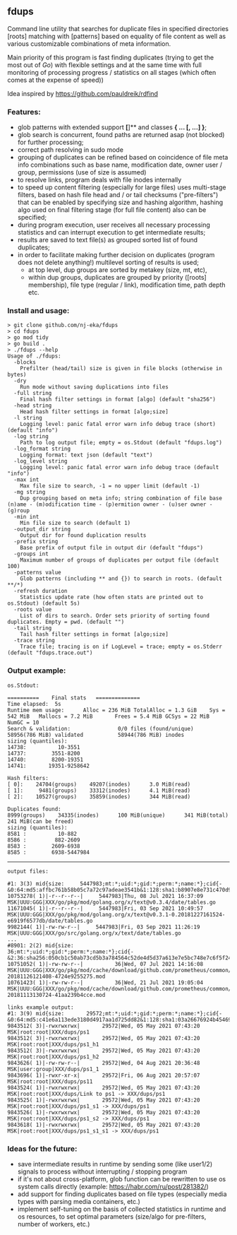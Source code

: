 ## fdups
Сommand line utility that searches for duplicate files in specified directories [roots] 
matching with [patterns] based on equality of file content as well as various customizable combinations of meta information.

Main priority of this program is fast finding duplicates (trying to get the most out of *Go*) 
with flexible settings and at the same time with full monitoring of processing progress / statistics on all stages
(which often comes at the expense of speed))

Idea inspired by https://github.com/pauldreik/rdfind

### Features:
- glob patterns with extended support **[**]** and classes **{ ... [, ...] }**;
- glob search is concurrent, found paths are returned asap (not blocked) for further processing;
- correct path resolving in sudo mode
- grouping of duplicates can be refined based on coincidence of file meta info combinations 
such as base name, modification date, owner user / group, permissions (use of size is assumed)
- to resolve links, program deals with file inodes internally
- to speed up content filtering (especially for large files) uses multi-stage filters, 
based on hash file head and / or tail checksums ("pre-filters") that can be enabled by specifying size and hashing algorithm,
hashing algo used on final filtering stage (for full file content) also can be specified;
- during program execution, user receives all necessary processing statistics and 
can interrupt execution to get intermediate results;
- results are saved to text file(s) as grouped sorted list of found duplicates;
- in order to facilitate making further decision on duplicates (program does not delete anything!) multilevel sorting of results is used; 
  - at top level, dup groups are sorted by metakey (size, mt, etc), 
  - within dup groups, duplicates are grouped by priority ([roots] membership), file type (regular / link), modification time, path depth etc.

### Install and usage:
    > git clone github.com/nj-eka/fdups
    > cd fdups
    > go mod tidy
    > go build .
    > ./fdups --help
    Usage of ./fdups:
      -blocks
        Prefilter (head/tail) size is given in file blocks (otherwise in bytes)
      -dry
        Run mode without saving duplications into files
      -full string
        Final hash filter settings in format [algo] (default "sha256")
      -head string
        Head hash filter settings in format [algo;size]
      -l string
        Logging level: panic fatal error warn info debug trace (short) (default "info")
      -log string
        Path to log output file; empty = os.Stdout (default "fdups.log")
      -log_format string
        Logging format: text json (default "text")
      -log_level string
        Logging level: panic fatal error warn info debug trace (default "info")
      -max int
        Max file size to search, -1 = no upper limit (default -1)
      -mg string
        Dup grouping based on meta info; string combination of file base (n)ame - (m)odification time - (p)ermition owner - (u)ser owner - (g)roup
      -min int
        Min file size to search (default 1)
      -output_dir string
        Output dir for found duplication results
      -prefix string
        Base prefix of output file in output dir (default "fdups")
      -groups int
        Maximum number of groups of duplicates per output file (default 100)
      -patterns value
        Glob patterns (including ** and {}) to search in roots. (default **/*)
      -refresh duration
        Statistics update rate (how often stats are printed out to os.Stdout) (default 5s)
      -roots value
        List of dirs to search. Order sets priority of sorting found duplicates. Empty = pwd. (default "")
      -tail string
        Tail hash filter settings in format [algo;size]
      -trace string
        Trace file; tracing is on if LogLevel = trace; empty = os.Stderr (default "fdups.trace.out")


### Output example:
    os.Stdout:

    ==========    Final stats   ==============
    Time elapsed:  5s
    Runtime mem usage:      Alloc = 236 MiB TotalAlloc = 1.3 GiB    Sys = 542 MiB   Mallocs = 7.2 MiB       Frees = 5.4 MiB GCSys = 22 MiB  NumGC = 10
    Search & validation:               0/0 files (found/unique)        58956(786 MiB) validated           58944(786 MiB) inodes
    sizing (quantiles):
    14738:          10-3551        
    14737:        3551-8200        
    14740:        8200-19351       
    14741:       19351-9258642
    
    Hash filters:
    [ 0]:    24704(groups)    49207(inodes)      3.0 MiB(read)
    [ 1]:     9481(groups)    33312(inodes)      4.1 MiB(read)
    [ 2]:    10527(groups)    35859(inodes)      344 MiB(read)
    
    Duplicates found:
    8999(groups)    34335(inodes)      100 MiB(unique)      341 MiB(total)      241 MiB(can be freed)
    sizing (quantiles):
    8581 :          10-882         
    8586 :         882-2609        
    8583 :        2609-6938        
    8585 :        6938-5447984
___  
    output files:

    #1: 3(3) mid{size:     5447983;mt:*;uid:*;gid:*;perm:*;name:*};cid{-&0:64:md5:affbc761b58b05c7a72c97adeae3541b&1:128:sha1:b8907e8e731c470d9e94e7540824999fe034a4ab&2:5447983:sha256:a78a559398239038f67c5737bc73b3674f74eccfcaa2a0339c49af904495dfee}
    10753278( 1)|-r--r--r--|     5447983|Thu, 08 Jul 2021 16:37:09 MSK|UUU:GGG|XXX/go/pkg/mod/golang.org/x/text@v0.3.4/date/tables.go
    11671045( 1)|-r--r--r--|     5447983|Fri, 03 Sep 2021 10:49:57 MSK|UUU:GGG|XXX/go/pkg/mod/golang.org/x/text@v0.3.1-0.20181227161524-e6919f6577db/date/tables.go
    9982144( 1)|-rw-rw-r--|     5447983|Fri, 03 Sep 2021 11:26:19 MSK|UUU:GGG|XXX/go/src/golang.org/x/text/date/tables.go
    ...
    #8901: 2(2) mid{size:          36;mt:*;uid:*;gid:*;perm:*;name:*};cid{-&2:36:sha256:050cb1c50ab73cd5b3a784564c52de4d5d37a613e7e5bc748e7c6f5f2497c295}
    10751052( 1)|-rw-rw-r--|          36|Wed, 07 Jul 2021 14:16:08 MSK|UUU:GGG|XXX/go/pkg/mod/cache/download/github.com/prometheus/common/@v/v0.0.0-20181126121408-4724e9255275.mod
    10761423( 1)|-rw-rw-r--|          36|Wed, 21 Jul 2021 19:05:04 MSK|UUU:GGG|XXX/go/pkg/mod/cache/download/github.com/prometheus/common/@v/v0.0.0-20181113130724-41aa239b4cce.mod

    links example output:
    #1: 3(9) mid{size:       29572;mt:*;uid:*;gid:*;perm:*;name:*};cid{-&0:64:md5:c41e6a113ede3180d4917aa1d725dd82&1:128:sha1:03a26676924b45469937d1abdaeeb3860885b3e5&2:29572:sha256:e6b5118193cc6f9dd061020f86722322b29dac9f94fe897655b589cfcfbc2435}
    9843512( 3)|-rwxrwxrwx|       29572|Wed, 05 May 2021 07:43:20 MSK|root:root|XXX/dups/ps1
    9843512( 3)|-rwxrwxrwx|       29572|Wed, 05 May 2021 07:43:20 MSK|root:root|XXX/dups/ps1_h1
    9843512( 3)|-rwxrwxrwx|       29572|Wed, 05 May 2021 07:43:20 MSK|root:root|XXX/dups/ps1_h2
    9843626( 1)|-rw-rw-r--|       29572|Wed, 04 Aug 2021 20:36:48 MSK|user:group|XXX/dups/ps1_1
    9843696( 1)|-rwxr-xr-x|       29572|Fri, 06 Aug 2021 20:57:07 MSK|root:root|XXX/dups/ps11
    9843524( 1)|-rwxrwxrwx|       29572|Wed, 05 May 2021 07:43:20 MSK|root:root|XXX/dups/Link to ps1 -> XXX/dups/ps1
    9843525( 1)|-rwxrwxrwx|       29572|Wed, 05 May 2021 07:43:20 MSK|root:root|XXX/dups/ps1_s1 -> XXX/dups/ps1
    9843526( 1)|-rwxrwxrwx|       29572|Wed, 05 May 2021 07:43:20 MSK|root:root|XXX/dups/ps1_s2 -> XXX/dups/ps1
    9843618( 1)|-rwxrwxrwx|       29572|Wed, 05 May 2021 07:43:20 MSK|root:root|XXX/dups/ps1_s1_s1 -> XXX/dups/ps1

### Ideas for the future:
- save intermediate results in runtime by sending some (like user1/2) signals to process without interrupting / stopping program
- if it's not about cross-platform, glob function can be rewritten to use os system calls directly (example: https://habr.com/ru/post/281382/)
- add support for finding duplicates based on file types (especially media types with parsing media containers, etc.)
- implement self-tuning on the basis of collected statistics in runtime and os resources, to set optimal parameters (size/algo for pre-filters, number of workers, etc.)

